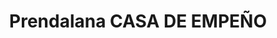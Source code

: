 ---
title: "Prendalana CASA DE EMPEÑO"
url: /jilotepec/prendalana-casa-de-empeno/
shop: prestamista
---